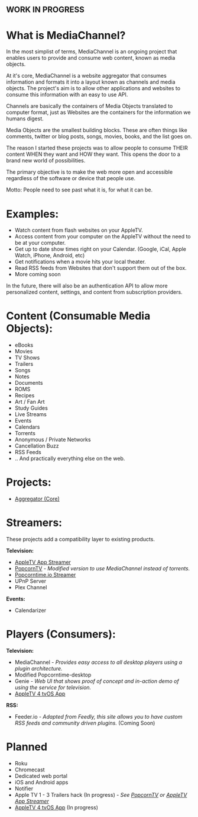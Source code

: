 ## WORK IN PROGRESS

# What is MediaChannel?
In the most simplist of terms, MediaChannel is an ongoing project that enables users to provide and consume web content, known as media objects.

At it's core, MediaChannel is a website aggregator that consumes information and formats it into
a layout known as channels and media objects. The project's aim is to allow other applications and websites to consume this information with an easy to use API.

Channels are basically the containers of Media Objects translated to computer format, just as Websites are the containers for the information we humans digest.

Media Objects are the smallest building blocks. These are often things like comments, twitter or blog posts, songs, movies, books, and the list goes on.


The reason I started these projects was to allow people to consume THEIR content WHEN they want and HOW they want.
This opens the door to a brand new world of possibilities.

The primary objective is to make the web more open and accessible regardless of the software or device that people use.

Motto: People need to see past what it is, for what it can be.

# Examples:
  * Watch content from flash websites on your AppleTV.
  * Access content from your computer on the AppleTV without the need to be at your computer.
  * Get up to date show times right on your Calendar. (Google, iCal, Apple Watch, iPhone, Android, etc)
  * Get notifications when a movie hits your local theater.
  * Read RSS feeds from Websites that don't support them out of the box.
  * More coming soon

In the future, there will also be an authentication API to allow more personalized content, settings, and
content from subscription providers.

# Content (Consumable Media Objects):
* eBooks
* Movies
* TV Shows
* Trailers
* Songs
* Notes
* Documents
* ROMS
* Recipes
* Art / Fan Art
* Study Guides
* Live Streams
* Events
* Calendars
* Torrents
* Anonymous / Private Networks
* Cancellation Buzz
* RSS Feeds
* .. And practically everything else on the web.

# Projects:
* [Aggregator (Core)](https://github.com/bugs181/Aggregator)

# Streamers: 
These projects add a compatibility layer to existing products.

**Television:**
 * [AppleTV App Streamer](https://github.com/bugs181/AppleTV-Streamer)
 * [PopcornTV](https://github.com/bugs181/PopcornTV) - *Modified version to use MediaChannel instead of torrents.*
 * [Popcorntime.io Streamer](https://github.com/bugs181/Popcorntime)
 * UPnP Server
 * Plex Channel
 
**Events:**
 * Calendarizer

# Players (Consumers):

**Television:**
 * MediaChannel - *Provides easy access to all desktop players using a plugin architecture.*
 * Modified Popcorntime-desktop
 * Genie - *Web UI that shows proof of concept and in-action demo of using the service for television.*
 * [AppleTV 4 tvOS App](https://github.com/bugs181/tvOS)

**RSS:**
 * Feeder.io - *Adapted from Feedly, this site allows you to have custom RSS feeds and community driven plugins.* (Coming Soon)

# Planned
* Roku
* Chromecast
* Dedicated web portal
* iOS and Android apps
* Notifier
* Apple TV 1 - 3 Trailers hack (In progress) - *See [PopcornTV](https://github.com/bugs181/PopcornTV) or [AppleTV App Streamer](https://github.com/bugs181/AppleTV-Streamer)*
* [AppleTV 4 tvOS App](https://github.com/bugs181/tvOS) (In progress)
